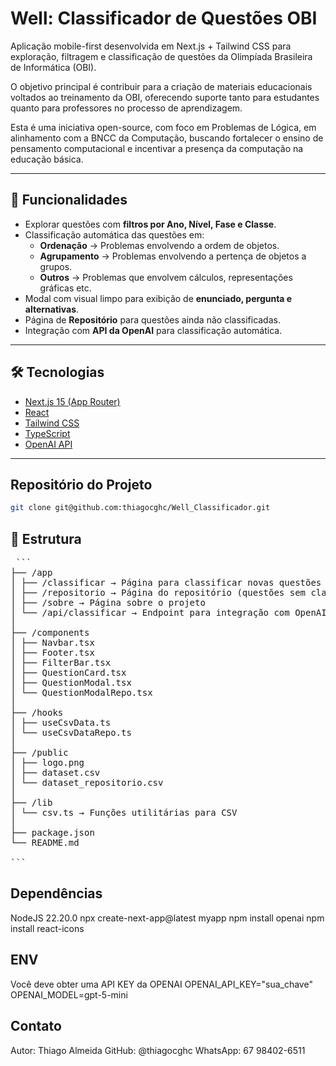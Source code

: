 # Well: Classificador de Questões OBI

Aplicação mobile-first desenvolvida em Next.js + Tailwind CSS para exploração, filtragem e classificação de questões da Olimpíada Brasileira de Informática (OBI).

O objetivo principal é contribuir para a criação de materiais educacionais voltados ao treinamento da OBI, oferecendo suporte tanto para estudantes quanto para professores no processo de aprendizagem.

Esta é uma iniciativa open-source, com foco em Problemas de Lógica, em alinhamento com a BNCC da Computação, buscando fortalecer o ensino de pensamento computacional e incentivar a presença da computação na educação básica.

---

## 🚀 Funcionalidades

- Explorar questões com **filtros por Ano, Nível, Fase e Classe**.
- Classificação automática das questões em:
  - **Ordenação** → Problemas envolvendo a ordem de objetos.
  - **Agrupamento** → Problemas envolvendo a pertença de objetos a grupos.
  - **Outros** → Problemas que envolvem cálculos, representações gráficas etc.
- Modal com visual limpo para exibição de **enunciado, pergunta e alternativas**.
- Página de **Repositório** para questões ainda não classificadas.
- Integração com **API da OpenAI** para classificação automática.
---

## 🛠️ Tecnologias

- [Next.js 15 (App Router)](https://nextjs.org/)
- [React](https://reactjs.org/)
- [Tailwind CSS](https://tailwindcss.com/)
- [TypeScript](https://www.typescriptlang.org/)
- [OpenAI API](https://platform.openai.com/)

---

## Repositório do Projeto
```bash
git clone git@github.com:thiagocghc/Well_Classificador.git
```

## 📂 Estrutura
<pre lang="markdown"> ```
├── /app
│ ├── /classificar → Página para classificar novas questões
│ ├── /repositorio → Página do repositório (questões sem classe)
│ ├── /sobre → Página sobre o projeto
│ └── /api/classificar → Endpoint para integração com OpenAI
│
├── /components
│ ├── Navbar.tsx
│ ├── Footer.tsx
│ ├── FilterBar.tsx
│ ├── QuestionCard.tsx
│ ├── QuestionModal.tsx
│ └── QuestionModalRepo.tsx
│
├── /hooks
│ ├── useCsvData.ts
│ └── useCsvDataRepo.ts
│
├── /public
│ ├── logo.png
│ ├── dataset.csv
│ └── dataset_repositorio.csv
│
├── /lib
│ └── csv.ts → Funções utilitárias para CSV
│
├── package.json
└── README.md

``` </pre>

## Dependências
NodeJS 22.20.0
npx create-next-app@latest myapp
npm install openai
npm install react-icons

## ENV
Você deve obter uma API KEY da OPENAI
OPENAI_API_KEY="sua_chave"
OPENAI_MODEL=gpt-5-mini

## Contato
Autor: Thiago Almeida
GitHub: @thiagocghc
WhatsApp: 67 98402-6511
